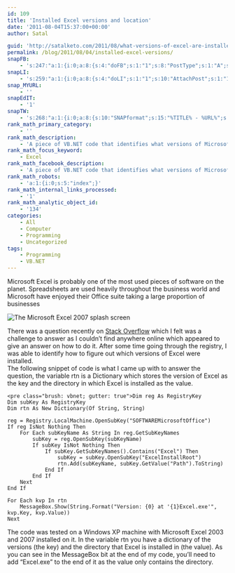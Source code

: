 ```yaml
---
id: 109
title: 'Installed Excel versions and location'
date: '2011-08-04T15:37:00+00:00'
author: Satal

guid: 'http://satalketo.com/2011/08/what-versions-of-excel-are-installed-and-where/'
permalink: /blog/2011/08/04/installed-excel-versions/
snapFB:
    - 's:247:"a:1:{i:0;a:8:{s:4:"doFB";s:1:"1";s:8:"PostType";s:1:"A";s:10:"AttachPost";s:1:"1";s:10:"SNAPformat";s:51:"New post (%TITLE%) has been published on %SITENAME%";s:9:"isAutoImg";s:1:"A";s:8:"imgToUse";b:0;s:9:"isAutoURL";s:1:"A";s:8:"urlToUse";b:0;}}";'
snapLI:
    - 's:259:"a:1:{i:0;a:8:{s:4:"doLI";s:1:"1";s:10:"AttachPost";s:1:"1";s:10:"SNAPformat";s:41:"New post has been published on %SITENAME%";s:11:"SNAPformatT";s:18:"New Post - %TITLE%";s:9:"isAutoImg";s:1:"A";s:8:"imgToUse";b:0;s:9:"isAutoURL";s:1:"A";s:8:"urlToUse";b:0;}}";'
snap_MYURL:
    - ''
snapEdIT:
    - '1'
snapTW:
    - 's:268:"a:1:{i:0;a:8:{s:10:"SNAPformat";s:15:"%TITLE% - %URL%";s:8:"attchImg";s:1:"1";s:9:"isAutoImg";s:1:"A";s:8:"imgToUse";s:0:"";s:9:"msgFormat";s:59:"New post (%TITLE%) has been published on %SITENAME% - %URL%";s:9:"isAutoURL";s:1:"A";s:8:"urlToUse";s:0:"";s:2:"do";i:0;}}";'
rank_math_primary_category:
    - ''
rank_math_description:
    - 'A piece of VB.NET code that identifies what versions of Microsoft Excel are installed on a computer and where they are installed.'
rank_math_focus_keyword:
    - Excel
rank_math_facebook_description:
    - 'A piece of VB.NET code that identifies what versions of Microsoft Excel are installed on a computer and where they are installed.'
rank_math_robots:
    - 'a:1:{i:0;s:5:"index";}'
rank_math_internal_links_processed:
    - '1'
rank_math_analytic_object_id:
    - '134'
categories:
    - All
    - Computer
    - Programming
    - Uncategorized
tags:
    - Programming
    - VB.NET
---
```


Microsoft Excel is probably one of the most used pieces of software on the planet. Spreadsheets are used heavily throughout the business world and Microsoft have enjoyed their Office suite taking a large proportion of businesses

![The Microsoft Excel 2007 splash screen](https://samjenkins.com/wp-content/uploads/2011/08/excel-logo-300x157.jpg)

There was a question recently on [Stack Overflow](http://stackoverflow.com/questions/6882010/how-to-choose-which-excel-version-to-open-using-vb-net "The question") which I felt was a challenge to answer as I couldn’t find anywhere online which appeared to give an answer on how to do it. After some time going through the registry, I was able to identify how to figure out which versions of Excel were installed.  
The following snippet of code is what I came up with to answer the question, the variable rtn is a Dictionary which stores the version of Excel as the key and the directory in which Excel is installed as the value.

```
<pre class="brush: vbnet; gutter: true">Dim reg As RegistryKey
Dim subKey As RegistryKey
Dim rtn As New Dictionary(Of String, String)

reg = Registry.LocalMachine.OpenSubKey("SOFTWAREMicrosoftOffice")
If reg IsNot Nothing Then
    For Each subKeyName As String In reg.GetSubKeyNames
        subKey = reg.OpenSubKey(subKeyName)
        If subKey IsNot Nothing Then
            If subKey.GetSubKeyNames().Contains("Excel") Then
                subKey = subKey.OpenSubKey("ExcelInstallRoot")
                rtn.Add(subKeyName, subKey.GetValue("Path").ToString)
            End If
        End If
    Next
End If

For Each kvp In rtn
    MessageBox.Show(String.Format("Version: {0} at '{1}Excel.exe'", kvp.Key, kvp.Value))
Next
```

The code was tested on a Windows XP machine with Microsoft Excel 2003 and 2007 installed on it. In the variable rtn you have a dictionary of the versions (the key) and the directory that Excel is installed in (the value). As you can see in the MessageBox bit at the end of my code, you’ll need to add “Excel.exe” to the end of it as the value only contains the directory.